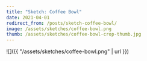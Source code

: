 ```yaml
---
title: "Sketch: Coffee Bowl"
date: 2021-04-01
redirect_from: /posts/sketch-coffee-bowl/
image: /assets/sketches/coffee-bowl.png
thumb: /assets/sketches/coffee-bowl-crop-thumb.jpg
---
```


![]({{ "/assets/sketches/coffee-bowl.png" | url }})
